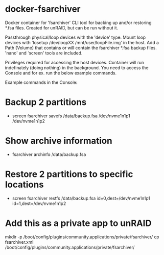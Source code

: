 # docker-fsarchiver
Docker container for 'fsarchiver' CLI tool for backing up and/or restoring *.fsa files. Created for unRAID, but can be run without it.

Passthrough physical/loop devices with the 'device' type. Mount loop devices with 'losetup /dev/loopXX /mnt/user/loopFile.img' in the host. Add a Path (Volume) that contains or will contain the fsarchiver *.fsa backup files. 'nano' and 'screen' tools are included. 

Privileges required for accessing the host devices. Container will run indefinately (doing nothing) in the background. You need to access the Console and for ex. run the below example commands.

Example commands in the Console: 
# Backup 2 partitions
- screen fsarchiver savefs /data/backup.fsa /dev/nvme1n1p1 /dev/nvme1n1p2
# Show archive information
- fsarchiver archinfo /data/backup.fsa 
# Restore 2 partitions to specific locations
- screen fsarchiver restfs /data/backup.fsa id=0,dest=/dev/nvme1n1p1 id=1,dest=/dev/nvme1n1p2

# Add this as a private app to unRAID
mkdir -p /boot/config/plugins/community.applications/private/fsarchiver/
cp fsarchiver.xml /boot/config/plugins/community.applications/private/fsarchiver/